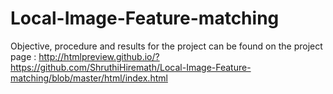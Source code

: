 # Local-Image-Feature-matching

Objective, procedure and results for the project can be found on the project page : http://htmlpreview.github.io/?https://github.com/ShruthiHiremath/Local-Image-Feature-matching/blob/master/html/index.html
